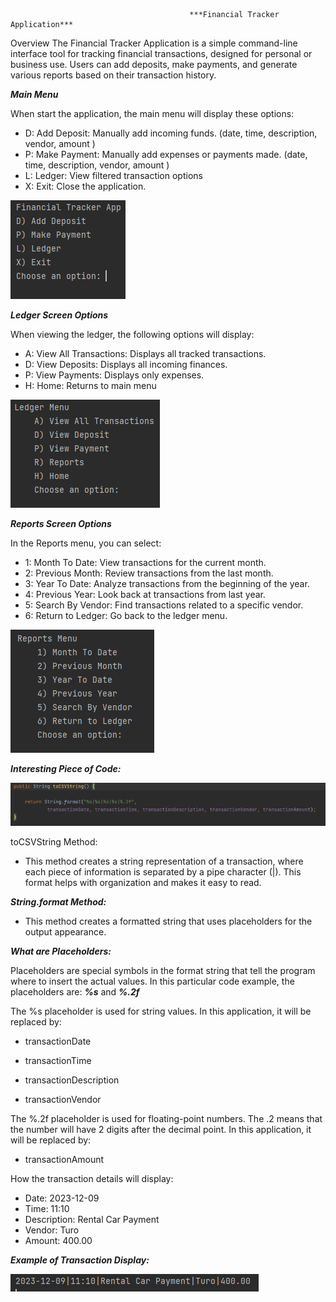                                             ***Financial Tracker Application***

Overview
The Financial Tracker Application is a simple command-line interface tool for tracking financial transactions,
designed for personal or business use. Users can add deposits, make payments, and generate various reports based on their
transaction history.



***Main Menu***

When start the application, the main menu will display these options:
   
- D: Add Deposit: Manually add incoming funds. (date, time, description, vendor, amount )
-	P: Make Payment: Manually add expenses or payments made. (date, time, description, vendor, amount )
-	L: Ledger: View filtered transaction options 
- X: Exit: Close the application.


![Screenshot of Home Screen](images/mainmenu.png)


***Ledger Screen Options***

When viewing the ledger, the following options will display:
-	A: View All Transactions: Displays all tracked transactions.
-	D: View Deposits: Displays all incoming finances.
-	P: View Payments: Displays only expenses.
-	H: Home: Returns to main menu


![Screenshot of Home Screen](images/ledgermenu.png)

***Reports Screen Options***

In the Reports menu, you can select:
-	1: Month To Date: View transactions for the current month.
-	2: Previous Month: Review transactions from the last month.
  -	3: Year To Date: Analyze transactions from the beginning of the year.
   - 4: Previous Year: Look back at transactions from last year.
-	5: Search By Vendor: Find transactions related to a specific vendor.
-	6: Return to Ledger: Go back to the ledger menu.


![Screenshot of Home Screen](images/reportsmenu.png)


***Interesting Piece of Code:***

![Screenshot of Home Screen](images/interestingcode.png)

toCSVString Method:

- This method creates a string representation of a transaction, where each piece of information is separated by 
a pipe character (|). This format helps with organization and makes it easy to read.

***String.format Method:***

- This method creates a formatted string that uses placeholders for the output appearance.

***What are Placeholders:***

Placeholders are special symbols in the format string that tell the program where to insert the actual values. In this 
particular code example, the placeholders are: ***%s*** and ***%.2f***

The %s placeholder is used for string values. In this application, it will be replaced by:

- transactionDate

- transactionTime

- transactionDescription

- transactionVendor

The %.2f placeholder is used for floating-point numbers. The .2 means that the number will have 2 digits after the decimal 
point. In this application, it will be replaced by:

- transactionAmount

How the transaction details will display:

- Date: 2023-12-09
- Time: 11:10
- Description: Rental Car Payment
- Vendor: Turo
- Amount: 400.00

***Example of Transaction Display:***


![Screenshot of Home Screen](images/transactiondetails.png)





